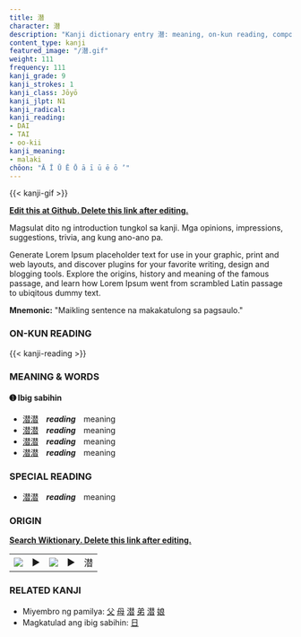 ```yaml
---
title: 潜
character: 潜
description: "Kanji dictionary entry 潜: meaning, on-kun reading, compounds, origin, related kanji"
content_type: kanji
featured_image: "/潜.gif"
weight: 111
frequency: 111
kanji_grade: 9
kanji_strokes: 1
kanji_class: Jōyō
kanji_jlpt: N1
kanji_radical: 
kanji_reading: 
- DAI
- TAI
- oo-kii
kanji_meaning:
- malaki
chōon: "Ā Ī Ū Ē Ō ā ī ū ē ō ’"
---
```

[//]: # (Don't edit the line below. Kanji animated GIF code is automatically generated.)
{{< kanji-gif >}}

[//]: # (Edit below this line.)

**[Edit this at Github. Delete this link after editing.](https://github.com/tim0g/tim/tree/main/content/kanji/潜/index.md)**

Magsulat dito ng introduction tungkol sa kanji. Mga opinions, impressions, suggestions, trivia, ang kung ano-ano pa.

Generate Lorem Ipsum placeholder text for use in your graphic, print and web layouts, and discover plugins for your favorite writing, design and blogging tools. Explore the origins, history and meaning of the famous passage, and learn how Lorem Ipsum went from scrambled Latin passage to ubiqitous dummy text.
 
**Mnemonic:** "Maikling sentence na makakatulong sa pagsaulo."

### ON-KUN READING

[//]: # (Don't edit the line below. ON-KUN READING code is automatically generated.)
{{< kanji-reading >}}

### MEANING & WORDS

#### ➊ **Ibig sabihin**
  - [潜](../潜)[潜](../潜)　***reading***　meaning
  - [潜](../潜)[潜](../潜)　***reading***　meaning
  - [潜](../潜)[潜](../潜)　***reading***　meaning
  - [潜](../潜)[潜](../潜)　***reading***　meaning

### SPECIAL READING
  - [潜](../潜)[潜](../潜)　***reading***　meaning

### ORIGIN

**[Search Wiktionary. Delete this link after editing.](https://wiktionary.org/wiki/潜)**
<table class="kanji-table"><tr><td>
<img src="60px-潜-bronze.svg.png">
</td><td>▶</td><td>
<img src="60px-潜-oracle.svg.png">
</td><td>▶</td>
<td class="kanji-origin">潜</td>
</tr></table>

### RELATED KANJI
- Miyembro ng pamilya: [父](../父) [母](../母) [潜](../潜) [弟](../弟) [潜](../潜) [娘](../娘)
- Magkatulad ang ibig sabihin: [日](../日)
